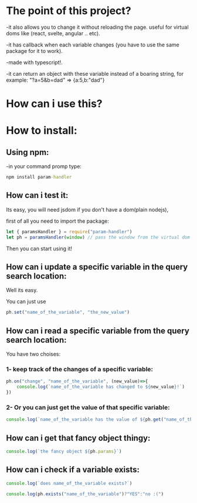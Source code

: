 
# The point of this project?

-it also allows you to change it without reloading the page. useful for virtual doms like (react, svelte, angular .. etc).

-it has callback when each variable changes (you have to use the same package for it to work).

-made with typescript!.

-it can return an object with these variable instead of a boaring string, for example: "?a=5&b=dad" => {a:5,b:"dad"}



# How can i use this?

# How to install:

## Using npm:

-in your command promp type:
```cmd
npm install param-handler
```


## How can i test it:

Its easy, you will need jsdom if you don't have a dom(plain nodejs),

first of all you need to import the package:

```js
let { paramsHandler } = require("param-handler")
let ph = paramsHandler(window) // pass the window from the virtual dom
```


Then you can start using it!

## How can i update a specific variable in the query search location:

Well its easy.

You can just use 

```js
ph.set("name_of_the_variable", "the_new_value")
```

## How can i read a specific variable from the query search location:

You have two choises:

### 1- keep track of the changes of a specific variable:

```js
ph.on("change", "name_of_the_variable", (new_value)=>{
    console.log(`name_of_the_variable has changed to ${new_value}!`)
})
```

### 2- Or you can just get the value of that specific variable:

```js
console.log(`name_of_the_variable has the value of ${ph.get("name_of_the_variable")}`)
```

## How can i get that fancy object thingy:

```js
console.log(`the fancy object ${ph.params}`)
```

## How can i check if a variable exists:

```js
console.log(`does name_of_the_variable exists?`)

console.log(ph.exists("name_of_the_variable")?"YES":"no :(")

```